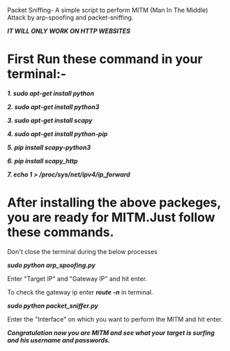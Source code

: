  Packet Sniffing-
 A simple script to perform MITM (Man In The Middle) Attack by arp-spoofing and packet-sniffing.
 
 ***IT WILL ONLY WORK ON HTTP WEBSITES***

# First Run these command in your terminal:-

***1. sudo apt-get install python***

***2. sudo apt-get install python3***

***3. sudo apt-get install scapy***

***4. sudo apt-get install python-pip***

***5. pip install scapy-python3***

***6. pip install scapy_http***

***7. echo 1 > /proc/sys/net/ipv4/ip_forward***

# After installing the above packeges, you are ready for MITM.Just follow these commands.

Don't close the terminal during the below processes

***sudo python arp_spoofing.py***

Enter "Target IP" and "Gateway IP" and hit enter.

To check the gateway ip enter ***route -n*** in terminal.

***sudo python packet_sniffer.py***

Enter the "Interface" on which you want to perform the MITM and hit enter.

***Congratulation now you are MITM and see what your target is surfing and his username and passwords.***
